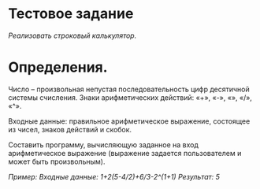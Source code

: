 # Тестовое задание

_Реализовать строковый калькулятор._

# Определения.

Число – произвольная непустая последовательность цифр десятичной системы счисления.
Знаки арифметических действий: «+», «-», «», «/», «^».

Входные данные: правильное арифметическое выражение, состоящее из чисел, знаков действий и скобок.

Составить программу, вычисляющую заданное на вход арифметическое выражение (выражение задается пользователем и может быть произвольным).

_Пример: Входные данные: 1+2(5-4/2)+6/3-2^(1+1) Результат: 5_
